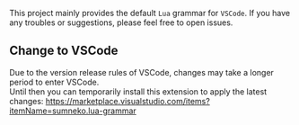 This project mainly provides the default `Lua` grammar for `VSCode`. If you have any troubles or suggestions, please feel free to open issues.

## Change to VSCode
Due to the version release rules of VSCode, changes may take a longer period to enter VSCode.  
Until then you can temporarily install this extension to apply the latest changes: https://marketplace.visualstudio.com/items?itemName=sumneko.lua-grammar
